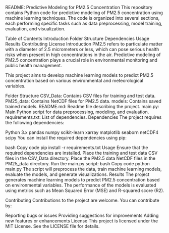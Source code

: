 README: Predictive Modeling for PM2.5 Concentration
This repository contains Python code for predictive modeling of PM2.5 concentration using machine learning techniques. The code is organized into several sections, each performing specific tasks such as data preprocessing, model training, evaluation, and visualization.

Table of Contents
Introduction
Folder Structure
Dependencies
Usage
Results
Contributing
License
Introduction
PM2.5 refers to particulate matter with a diameter of 2.5 micrometers or less, which can pose serious health risks when present in high concentrations in the air. Predictive modeling of PM2.5 concentration plays a crucial role in environmental monitoring and public health management.

This project aims to develop machine learning models to predict PM2.5 concentration based on various environmental and meteorological variables.

Folder Structure
CSV_Data: Contains CSV files for training and test data.
PM25_data: Contains NetCDF files for PM2.5 data.
models: Contains saved trained models.
README.md: Readme file describing the project.
main.py: Main Python script for data preprocessing, modeling, and evaluation.
requirements.txt: List of dependencies.
Dependencies
The project requires the following dependencies:

Python 3.x
pandas
numpy
scikit-learn
xarray
matplotlib
seaborn
netCDF4
scipy
You can install the required dependencies using pip:

bash
Copy code
pip install -r requirements.txt
Usage
Ensure that the required dependencies are installed.
Place the training and test data CSV files in the CSV_Data directory.
Place the PM2.5 data NetCDF files in the PM25_data directory.
Run the main.py script:
bash
Copy code
python main.py
The script will preprocess the data, train machine learning models, evaluate the models, and generate visualizations.
Results
The project generates machine learning models to predict PM2.5 concentration based on environmental variables. The performance of the models is evaluated using metrics such as Mean Squared Error (MSE) and R-squared score (R2).

Contributing
Contributions to the project are welcome. You can contribute by:

Reporting bugs or issues
Providing suggestions for improvements
Adding new features or enhancements
License
This project is licensed under the MIT License. See the LICENSE file for details.
